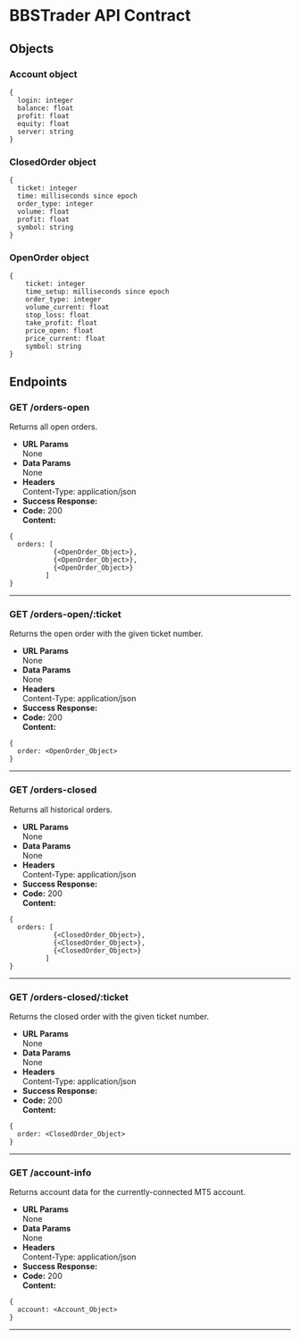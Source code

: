 # BBSTrader API Contract

## Objects

### Account object
```
{
  login: integer
  balance: float
  profit: float
  equity: float
  server: string
}
```

### ClosedOrder object
```
{
  ticket: integer
  time: milliseconds since epoch
  order_type: integer
  volume: float
  profit: float
  symbol: string
}
```

### OpenOrder object
```
{
    ticket: integer
    time_setup: milliseconds since epoch
    order_type: integer
    volume_current: float
    stop_loss: float
    take_profit: float
    price_open: float
    price_current: float
    symbol: string
}
```

## Endpoints 
### GET /orders-open
  Returns all open orders.
* **URL Params**  
  None
* **Data Params**  
  None
* **Headers**  
  Content-Type: application/json  
* **Success Response:**  
* **Code:** 200  
  **Content:**  
```
{
  orders: [
           {<OpenOrder_Object>},
           {<OpenOrder_Object>},
           {<OpenOrder_Object>}
         ]
}
```
----
### GET /orders-open/:ticket
  Returns the open order with the given ticket number.
* **URL Params**  
  None
* **Data Params**  
  None
* **Headers**  
  Content-Type: application/json  
* **Success Response:**  
* **Code:** 200  
  **Content:**  
```
{
  order: <OpenOrder_Object>
}
```
----
### GET /orders-closed
  Returns all historical orders.
* **URL Params**  
  None
* **Data Params**  
  None
* **Headers**  
  Content-Type: application/json  
* **Success Response:**  
* **Code:** 200  
  **Content:**  
```
{
  orders: [
           {<ClosedOrder_Object>},
           {<ClosedOrder_Object>},
           {<ClosedOrder_Object>}
         ]
}
```
----
### GET /orders-closed/:ticket
  Returns the closed order with the given ticket number.
* **URL Params**  
  None
* **Data Params**  
  None
* **Headers**  
  Content-Type: application/json  
* **Success Response:**  
* **Code:** 200  
  **Content:**  
```
{
  order: <ClosedOrder_Object>
}
```
----
### GET /account-info
  Returns account data for the currently-connected MT5 account.
* **URL Params**  
  None
* **Data Params**  
  None
* **Headers**  
  Content-Type: application/json  
* **Success Response:**  
* **Code:** 200  
  **Content:**  
```
{
  account: <Account_Object>
}
```
----